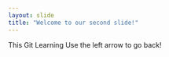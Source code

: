 ```yaml
---
layout: slide
title: "Welcome to our second slide!"
---
```

This Git Learning
Use the left arrow to go back!

